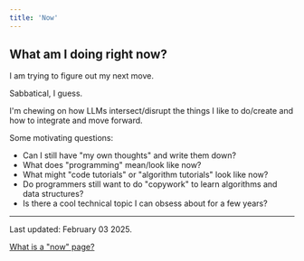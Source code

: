 ```yaml
---
title: 'Now'
---
```


## What am I doing right now?

I am trying to figure out my next move.

Sabbatical, I guess.

I'm chewing on how LLMs intersect/disrupt the things I like to do/create and how to integrate and move forward.

Some motivating questions:

* Can I still have "my own thoughts" and write them down?
* What does "programming" mean/look like now?
* What might "code tutorials" or "algorithm tutorials" look like now?
* Do programmers still want to do "copywork" to learn algorithms and data structures?
* Is there a cool technical topic I can obsess about for a few years?

---
Last updated: February 03 2025.

[What is a "now" page?](https://nownownow.com/about)



